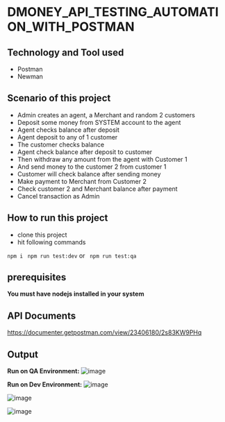 # DMONEY_API_TESTING_AUTOMATION_WITH_POSTMAN

## Technology and Tool used

- Postman
- Newman

## Scenario of this project

- Admin creates an agent, a Merchant and random 2 customers
- Deposit some money from SYSTEM account to the agent
- Agent checks balance after deposit
- Agent deposit to any of 1 customer
- The customer checks balance
- Agent check balance after deposit to customer
- Then withdraw any amount from the agent with Customer 1
- And send money to the  customer 2 from customer 1
- Customer will check balance after sending money
- Make payment to Merchant from Customer 2
- Check customer 2 and Merchant balance after payment
- Cancel transaction as Admin

## How to run this project

- clone this project
- hit following commands

``` npm i ```
``` npm run test:dev``` or 
``` npm run test:qa```

## prerequisites
**You must have nodejs installed in your system**


## API Documents
https://documenter.getpostman.com/view/23406180/2s83KW9PHq


## Output
**Run on QA Environment:**
![image](https://github.com/user-attachments/assets/fea5f1ba-54ab-4214-9d0f-bc8a68e3dcf0)

**Run on Dev Environment:**
 ![image](https://github.com/user-attachments/assets/567802aa-8a5d-4829-9638-68cd6f22abd3)


![image](https://github.com/user-attachments/assets/7992e751-f6e5-472a-922a-19741681241b)


![image](https://github.com/user-attachments/assets/196825a7-b6c4-40a2-85c6-8f21b9266cdf)
